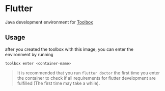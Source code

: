 # Flutter

Java development environment for [Toolbox](containertoolbx.org/)

## Usage

after you created the toolbox with this image, you can enter the environment by running

```bash
toolbox enter <container-name>
```

> It is recommended that you run `flutter doctor` the first time you enter the container to check if all requirements for flutter development are fulfilled (The first time may take a while).
